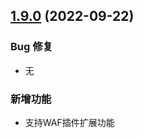 ## [1.9.0](https://github.com/Safe3/uuWAF/compare/v1.9.0...v1.8.1) (2022-09-22)


### Bug 修复

* 无


### 新增功能

* 支持WAF插件扩展功能